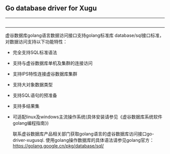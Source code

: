 
## Go database driver for Xugu
--------------

##
--------------
  虚谷数据库golang语言数据访问接口支持golang标准库
 database/sql接口标准，对数据访问支持以下功能特性：

 * 完全支持SQL标准语法
 * 支持与虚谷数据库单机及集群的连接访问
 * 支持IPS特性连接虚谷数据库集群
 * 支持大对象数据类型
 * 支持SQL语句的预准备
 * 支持多结果集
 * 可适配linux及windows主流操作系统(具体安装请参见《虚谷数据库系统软件golang编程指南》)

   联系虚谷数据库产品相关部门获取golang语言的虚谷数据库访问接口go-driver-xugusql.
 使用golang操作数据库的具体语法请参见golang官方：https://golang.google.cn/pkg/database/sql/ 



